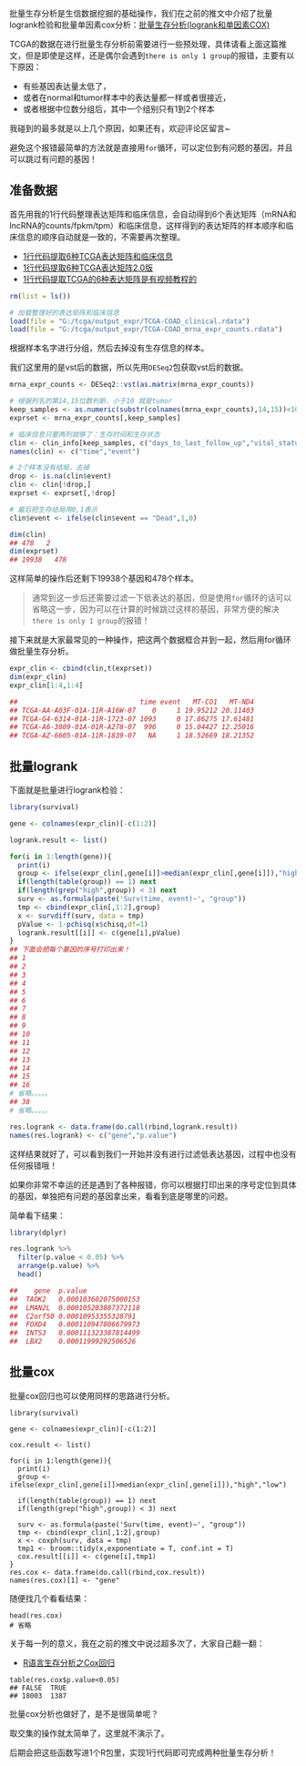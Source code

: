 批量生存分析是生信数据挖掘的基础操作，我们在之前的推文中介绍了批量logrank检验和批量单因素cox分析：[批量生存分析(logrank和单因素COX)](https://mp.weixin.qq.com/s/o-gCc_1B9SQmNFrG-I6yAQ)

TCGA的数据在进行批量生存分析前需要进行一些预处理，具体请看上面这篇推文，但是即使是这样，还是偶尔会遇到`there is only 1 group`的报错，主要有以下原因：

- 有些基因表达量太低了，
- 或者在normal和tumor样本中的表达量都一样或者很接近，
- 或者根据中位数分组后，其中一个组别只有1到2个样本

我碰到的最多就是以上几个原因，如果还有，欢迎评论区留言~

避免这个报错最简单的方法就是直接用`for`循环，可以定位到有问题的基因，并且可以跳过有问题的基因！

## 准备数据

首先用我的1行代码整理表达矩阵和临床信息，会自动得到6个表达矩阵（mRNA和lncRNA的counts/fpkm/tpm）和临床信息，这样得到的表达矩阵的样本顺序和临床信息的顺序自动就是一致的，不需要再次整理。

- [1行代码提取6种TCGA表达矩阵和临床信息](https://mp.weixin.qq.com/s/1OBGjUKnGyiALmLafYNPUQ)            
- [1行代码提取6种TCGA表达矩阵2.0版](https://mp.weixin.qq.com/s/QFGCtrIeaAIichovw6OBVw)
- [1行代码提取TCGA的6种表达矩阵是有视频教程的](https://mp.weixin.qq.com/s/u6VkBcYqakZkaNXjzNTZcw)

```R
rm(list = ls())

# 加载整理好的表达矩阵和临床信息
load(file = "G:/tcga/output_expr/TCGA-COAD_clinical.rdata")
load(file = "G:/tcga/output_expr/TCGA-COAD_mrna_expr_counts.rdata")
```

根据样本名字进行分组，然后去掉没有生存信息的样本。

我们这里用的是vst后的数据，所以先用`DESeq2`包获取vst后的数据。

```R
mrna_expr_counts <- DESeq2::vst(as.matrix(mrna_expr_counts))

# 根据列名的第14,15位数判断，小于10 就是tumor
keep_samples <- as.numeric(substr(colnames(mrna_expr_counts),14,15))<10
exprset <- mrna_expr_counts[,keep_samples]

# 临床信息只要两列就够了：生存时间和生存状态
clin <- clin_info[keep_samples, c("days_to_last_follow_up","vital_status")] 
names(clin) <- c("time","event")

# 2个样本没有结局，去掉
drop <- is.na(clin$event)
clin <- clin[!drop,]
exprset <- exprset[,!drop]

# 最后把生存结局用0,1表示
clin$event <- ifelse(clin$event == "Dead",1,0)

dim(clin)
## 478   2
dim(exprset)
## 19938   478
```

这样简单的操作后还剩下19938个基因和478个样本。

>通常到这一步后还需要过滤一下低表达的基因，但是使用`for`循环的话可以省略这一步，因为可以在计算的时候跳过这样的基因，非常方便的解决`there is only 1 group`的报错！

接下来就是大家最常见的一种操作，把这两个数据框合并到一起，然后用for循环做批量生存分析。

```R
expr_clin <- cbind(clin,t(exprset))
dim(expr_clin)
expr_clin[1:4,1:4]

##                              time event   MT-CO1   MT-ND4
## TCGA-AA-A03F-01A-11R-A16W-07    0     1 19.95212 20.11403
## TCGA-G4-6314-01A-11R-1723-07 1093     0 17.86275 17.61481
## TCGA-A6-3809-01A-01R-A278-07  996     0 15.04427 12.25016
## TCGA-AZ-6605-01A-11R-1839-07   NA     1 18.52669 18.21352
```

## 批量logrank

下面就是批量进行logrank检验：

```R
library(survival)

gene <- colnames(expr_clin)[-c(1:2)]

logrank.result <- list()

for(i in 1:length(gene)){
  print(i)
  group <- ifelse(expr_clin[,gene[i]]>median(expr_clin[,gene[i]]),"high","low")
  if(length(table(group)) == 1) next
  if(length(grep("high",group)) < 3) next
  surv <- as.formula(paste('Surv(time, event)~', "group"))
  tmp <- cbind(expr_clin[,1:2],group)
  x <- survdiff(surv, data = tmp)
  pValue <- 1-pchisq(x$chisq,df=1) 
  logrank.result[[i]] <- c(gene[i],pValue)
}
## 下面会把每个基因的序号打印出来！
## 1
## 2
## 3
## 4
## 5
## 6
## 7
## 8
## 9
## 10
## 11
## 12
## 13
## 14
## 15
## 16
# 省略。。。。。
## 38
# 省略。。。。。

res.logrank <- data.frame(do.call(rbind,logrank.result))
names(res.logrank) <- c("gene","p.value")
```

这样结果就好了，可以看到我们一开始并没有进行过滤低表达基因，过程中也没有任何报错哦！

如果你非常不幸运的还是遇到了各种报错，你可以根据打印出来的序号定位到具体的基因，单独把有问题的基因拿出来，看看到底是哪里的问题。

简单看下结果：

```R
library(dplyr)

res.logrank %>%
  filter(p.value < 0.05) %>%
  arrange(p.value) %>% 
  head()

##    gene  p.value
## 	TAOK2	0.000103602075000153		
## 	LMAN2L	0.000105203887372118		
## 	C2orf50	0.00010953355328791		
##	FOXD4	0.000110947806679973		
##	INTS3	0.000111323387814499		
##	LBX2	0.00011999292506526
```

## 批量cox

批量cox回归也可以使用同样的思路进行分析。

```{r,echo=FALSE}
library(survival)

gene <- colnames(expr_clin)[-c(1:2)]

cox.result <- list()

for(i in 1:length(gene)){
  print(i)
  group <- ifelse(expr_clin[,gene[i]]>median(expr_clin[,gene[i]]),"high","low")
 
  if(length(table(group)) == 1) next
  if(length(grep("high",group)) < 3) next
  
  surv <- as.formula(paste('Surv(time, event)~', "group"))
  tmp <- cbind(expr_clin[,1:2],group)
  x <- coxph(surv, data = tmp)
  tmp1 <- broom::tidy(x,exponentiate = T, conf.int = T)
  cox.result[[i]] <- c(gene[i],tmp1)
}
res.cox <- data.frame(do.call(rbind,cox.result))
names(res.cox)[1] <- "gene"
```

随便找几个看看结果：

```{r}
head(res.cox)
# 省略
```

关于每一列的意义，我在之前的推文中说过超多次了，大家自己翻一翻：

- [R语言生存分析之Cox回归](https://mp.weixin.qq.com/s/eeQ8PJQZunYzQmssGTimNA)

```{r}
table(res.cox$p.value<0.05)
## FALSE  TRUE 
## 18003  1387 
```

批量cox分析也做好了，是不是很简单呢？

取交集的操作就太简单了，这里就不演示了。

后期会把这些函数写进1个R包里，实现1行代码即可完成两种批量生存分析！